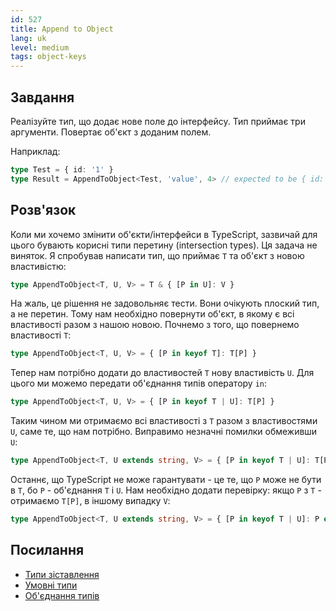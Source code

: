 ```yaml
---
id: 527
title: Append to Object
lang: uk
level: medium
tags: object-keys
---
```


## Завдання

Реалізуйте тип, що додає нове поле до інтерфейсу.
Тип приймає три аргументи.
Повертає об'єкт з доданим полем.

Наприклад:

```ts
type Test = { id: '1' }
type Result = AppendToObject<Test, 'value', 4> // expected to be { id: '1', value: 4 }
```

## Розв'язок

Коли ми хочемо змінити об'єкти/інтерфейси в TypeScript, зазвичай для цього бувають корисні типи перетину (intersection types).
Ця задача не виняток.
Я спробував написати тип, що приймає `T` та об'єкт з новою властивістю:

```typescript
type AppendToObject<T, U, V> = T & { [P in U]: V }
```

На жаль, це рішення не задовольняє тести.
Вони очікують плоский тип, а не перетин.
Тому нам необхідно повернути об'єкт, в якому є всі властивості разом з нашою новою.
Почнемо з того, що повернемо властивості `T`:

```typescript
type AppendToObject<T, U, V> = { [P in keyof T]: T[P] }
```

Тепер нам потрібно додати до властивостей `T` нову властивість `U`.
Для цього ми можемо передати об'єднання типів оператору `in`:

```typescript
type AppendToObject<T, U, V> = { [P in keyof T | U]: T[P] }
```

Таким чином ми отримаємо всі властивості з `T` разом з властивостями `U`, саме те, що нам потрібно.
Виправимо незначні помилки обмеживши `U`:

```typescript
type AppendToObject<T, U extends string, V> = { [P in keyof T | U]: T[P] }
```

Останнє, що TypeScript не може гарантувати - це те, що `P` може не бути в `T`, бо `P` - об'єднання `T` і `U`.
Нам необхідно додати перевірку: якщо `P` з `T` - отримаємо `T[P]`, в іншому випадку `V`:

```typescript
type AppendToObject<T, U extends string, V> = { [P in keyof T | U]: P extends keyof T ? T[P] : V }
```

## Посилання

- [Типи зіставлення](https://www.typescriptlang.org/docs/handbook/2/mapped-types.html)
- [Умовні типи](https://www.typescriptlang.org/docs/handbook/2/conditional-types.html)
- [Об'єднання типів](https://www.typescriptlang.org/docs/handbook/2/everyday-types.html#union-types)
